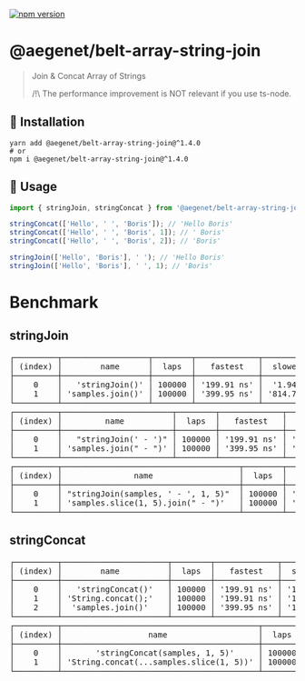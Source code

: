 [![npm version](https://img.shields.io/npm/v/@aegenet/belt-array-string-join.svg)](https://www.npmjs.com/package/@aegenet/belt-array-string-join)
<br>

# @aegenet/belt-array-string-join

> Join & Concat Array of Strings
>
> /!\ The performance improvement is NOT relevant if you use ts-node.

## 💾 Installation

```shell
yarn add @aegenet/belt-array-string-join@^1.4.0
# or
npm i @aegenet/belt-array-string-join@^1.4.0
```

## 📝 Usage

```typescript
import { stringJoin, stringConcat } from '@aegenet/belt-array-string-join';

stringConcat(['Hello', ' ', 'Boris']); // 'Hello Boris'
stringConcat(['Hello', ' ', 'Boris', 1]); // ' Boris'
stringConcat(['Hello', ' ', 'Boris', 2]); // 'Boris'

stringJoin(['Hello', 'Boris'], ' '); // 'Hello Boris'
stringJoin(['Hello', 'Boris'], ' ', 1); // 'Boris'
```

# Benchmark

## stringJoin

<pre>
┌─────────┬──────────────────┬────────┬─────────────┬─────────────┬─────────────┬─────────────┬─────────────┬─────────────┬─────────┬────────────┐
│ (index) │        name      │  laps  │   fastest   │  slowest    │   average   │    p50 <    │     p75     │     p90     │ ratio % │  duration  │
├─────────┼──────────────────┼────────┼─────────────┼─────────────┼─────────────┼─────────────┼─────────────┼─────────────┼─────────┼────────────┤
│    0    │   'stringJoin()' │ 100000 │ '199.91 ns' │  '1.94 ms'  │ '398.16 ns' │ '300.05 ns' │ '300.05 ns' │ '400.07 ns' │ '0.00'  │ '39.82 ms' │
│    1    │ 'samples.join()' │ 100000 │ '399.95 ns' │ '814.70 μs' │ '506.69 ns' │ '400.07 ns' │ '499.96 ns' │ '599.98 ns' │ '49.98' │ '50.67 ms' │
└─────────┴──────────────────┴────────┴─────────────┴─────────────┴─────────────┴─────────────┴─────────────┴─────────────┴─────────┴────────────┘
┌─────────┬───────────────────────┬────────┬─────────────┬───────────┬─────────────┬─────────────┬─────────────┬─────────────┬─────────┬────────────┐
│ (index) │         name          │  laps  │   fastest   │  slowest  │   average   │    p50 <    │     p75     │     p90     │ ratio % │  duration  │
├─────────┼───────────────────────┼────────┼─────────────┼───────────┼─────────────┼─────────────┼─────────────┼─────────────┼─────────┼────────────┤
│    0    │   "stringJoin(' - ')" │ 100000 │ '199.91 ns' │ '1.27 ms' │ '479.39 ns' │ '300.05 ns' │ '300.05 ns' │ '399.95 ns' │ '0.00'  │ '47.94 ms' │
│    1    │ 'samples.join(" - ")' │ 100000 │ '399.95 ns' │ '1.21 ms' │ '487.71 ns' │ '499.96 ns' │ '499.96 ns' │ '500.08 ns' │ '49.99' │ '48.77 ms' │
└─────────┴───────────────────────┴────────┴─────────────┴───────────┴─────────────┴─────────────┴─────────────┴─────────────┴─────────┴────────────┘
┌─────────┬─────────────────────────────────────┬────────┬─────────────┬───────────┬─────────────┬─────────────┬─────────────┬─────────────┬─────────┬────────────┐
│ (index) │               name                  │  laps  │   fastest   │  slowest  │   average   │    p50 <    │     p75     │     p90     │ ratio % │  duration  │
├─────────┼─────────────────────────────────────┼────────┼─────────────┼───────────┼─────────────┼─────────────┼─────────────┼─────────────┼─────────┼────────────┤
│    0    │ "stringJoin(samples, ' - ', 1, 5)"  │ 100000 │ '199.91 ns' │ '1.39 ms' │ '372.70 ns' │ '300.05 ns' │ '300.05 ns' │ '399.95 ns' │ '0.00'  │ '37.27 ms' │
│    1    │ 'samples.slice(1, 5).join(" - ")'   │ 100000 │ '299.93 ns' │ '1.50 ms' │ '563.11 ns' │ '400.07 ns' │ '499.96 ns' │ '500.08 ns' │ '40.00' │ '56.31 ms' │
└─────────┴─────────────────────────────────────┴────────┴─────────────┴───────────┴─────────────┴─────────────┴─────────────┴─────────────┴─────────┴────────────┘
</pre>

## stringConcat


<pre>
┌─────────┬──────────────────────┬────────┬─────────────┬───────────┬─────────────┬─────────────┬─────────────┬─────────────┬─────────┬────────────┐
│ (index) │        name          │  laps  │   fastest   │  slowest  │   average   │    p50 <    │     p75     │     p90     │ ratio % │  duration  │
├─────────┼──────────────────────┼────────┼─────────────┼───────────┼─────────────┼─────────────┼─────────────┼─────────────┼─────────┼────────────┤
│    0    │   'stringConcat()'   │ 100000 │ '199.91 ns' │ '1.25 ms' │ '324.42 ns' │ '299.93 ns' │ '300.05 ns' │ '300.05 ns' │ '0.00'  │ '32.44 ms' │
│    1    │ 'String.concat();'   │ 100000 │ '199.91 ns' │ '1.51 ms' │ '396.50 ns' │ '300.05 ns' │ '300.05 ns' │ '399.95 ns' │ '11.11' │ '39.65 ms' │
│    2    │  'samples.join()'    │ 100000 │ '399.95 ns' │ '1.29 ms' │ '524.82 ns' │ '400.07 ns' │ '499.96 ns' │ '500.08 ns' │ '55.56' │ '52.48 ms' │
└─────────┴──────────────────────┴────────┴─────────────┴───────────┴─────────────┴─────────────┴─────────────┴─────────────┴─────────┴────────────┘
┌─────────┬─────────────────────────────────────────┬────────┬─────────────┬───────────┬─────────────┬─────────────┬─────────────┬─────────────┬─────────┬────────────┐
│ (index) │                  name                   │  laps  │   fastest   │  slowest  │   average   │    p50 <    │     p75     │     p90     │ ratio % │  duration  │
├─────────┼─────────────────────────────────────────┼────────┼─────────────┼───────────┼─────────────┼─────────────┼─────────────┼─────────────┼─────────┼────────────┤
│    0    │       'stringConcat(samples, 1, 5)'     │ 100000 │ '199.91 ns' │ '1.58 ms' │ '381.89 ns' │ '299.93 ns' │ '300.05 ns' │ '399.95 ns' │ '0.00'  │ '38.19 ms' │
│    1    │ 'String.concat(...samples.slice(1, 5))' │ 100000 │ '199.91 ns' │ '1.75 ms' │ '471.22 ns' │ '300.05 ns' │ '399.95 ns' │ '400.07 ns' │ '10.01' │ '47.12 ms' │
└─────────┴─────────────────────────────────────────┴────────┴─────────────┴───────────┴─────────────┴─────────────┴─────────────┴─────────────┴─────────┴────────────┘
</pre>
